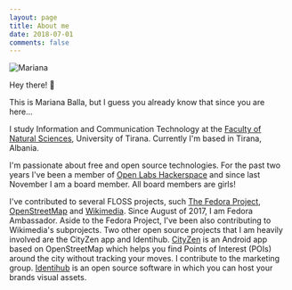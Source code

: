 ```yaml
---
layout: page
title: About me
date: 2018-07-01
comments: false
---
```


![Mariana]("https://github.com/marianaballa/marianaballa.github.io/blob/master/assets/img/ddd.png")

Hey there! 👋

This is Mariana Balla, but I guess you already know that since you are here...

I study Information and Communication Technology at the [Faculty of Natural Sciences](http://www.fshn.edu.al/), University of Tirana. Currently I'm based in Tirana, Albania.

I'm passionate about free and open source technologies. For the past two years I've been a member of [Open Labs Hackerspace](https://openlabs.cc/en/) and since last November I am a board member. All board members are girls! 

I've contributed to several FLOSS projects, such [The Fedora Project](https://getfedora.org/), [OpenStreetMap](https://www.openstreetmap.org/#map=7/41.174/20.181) and [Wikimedia](https://meta.wikimedia.org/wiki/Wikimedia_Community_User_Group_Albania). Since August of 2017, I am Fedora Ambassador. Aside to the Fedora Project, I've been also contributing to Wikimedia's subprojects. Two other open source projects that I am heavily involved are the CityZen app and Identihub. [CityZen](http://cityzenapp.co/) is an Android app based on OpenStreetMap which helps you find Points of Interest (POIs) around the city without tracking your moves. I contribute to the marketing group. [Identihub](https://identihub.co/) is an open source software in which you can host your brands visual assets.
